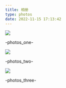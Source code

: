 ```yaml
---
title: 相册
type: photos
date: 2022-11-15 17:13:42
---
```

<div class="photos-page">
	<div class="photos-list">
		<div class="photos-column">
			<div class="photos-item">
				<a href="photos_one"><img src="https://s1.ax1x.com/2022/11/16/zVRTdH.jpg">
				</a>
				<br>
				<p>-photos_one-</p>
			</div>
		</div>
		<div class="photos-column">
			<div class="photos-item">
				<a href="photos_two"><img src="https://s1.ax1x.com/2022/11/16/zVRTdH.jpg">
				</a>
				<br>
				<p>-photos_two-</p>
			</div>
		</div>
		<div class="photos-column">
			<div class="photos-item">
				<a href="photos_three"><img src="https://s1.ax1x.com/2022/11/16/zVRTdH.jpg">
				</a>
				<br>
				<p>-photos_three-</p>
			</div>
		</div>
	</div>
</div>
<br>
<br>